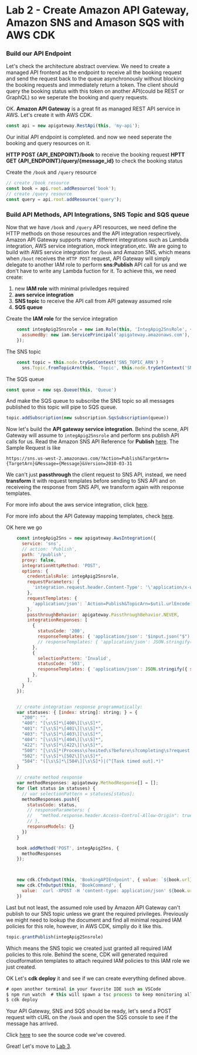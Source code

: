 

# Lab 2 -  Create Amazon API Gateway, Amazon SNS and Amason SQS with AWS CDK



### Build our API Endpoint

Let's check the architecture abstract overview. We need to create a managed API frontend as the endpoint to receive all the booking request and send the request back to the queue asynchronously without blocking the booking requests and immediately return a token. The client should query the booking status with this token on another API(could be REST or GraphQL) so we seperate the booking and query requests.



OK. **Amazon API Gateway** is a great fit as managed REST API service in AWS. Let's create it with AWS CDK. 

 ```js
const api = new apigateway.RestApi(this, 'my-api');
 ```

Our initial API endpoint is completed. and now we need seperate the booking and query resources on it.

**HTTP POST {API_ENDPOINT}/book**  to receive the booking request
**HPTT GET {API_ENDPOINT}/query/{message_id}** to check the booking status

Create the `/book` and `/query` resource

```js
// create /book resource
const book = api.root.addResource('book');
// create /query resource
const query = api.root.addResource('query');
```



### Build API Methods, API Integrations, SNS Topic and SQS queue

Now that we have `/book` and `/query` API resources, we need define the HTTP methods on those resources and the API integration respecrtively. Amazon API Gateway supports many different integrations such as Lambda integration, AWS service integration, mock integration,etc.  We are going to build with AWS service integration for `/book` and Amazon SNS, which means when `/boot` receives the `HTTP POST` request, API Gateway will simply delegate to another IAM role to perform **sns:Publish** API call for us and we don't have to write any Lambda fuction for it. To achieve this, we need create:

1. new **IAM role** with minimal priviledges required
2. **aws service integration**
3. **SNS topic** to receive the API call from API gateway assumed role
4. **SQS queue**

Create the **IAM role** for the service integration

```js
    const integApig2Snsrole = new iam.Role(this, 'IntegApig2SnsRole', {
      assumedBy: new iam.ServicePrincipal('apigateway.amazonaws.com'),
    });
```

The SNS topic

```js
    const topic = this.node.tryGetContext('SNS_TOPIC_ARN') ? 
      sns.Topic.fromTopicArn(this, 'Topic', this.node.tryGetContext('SNS_TOPIC_ARN')) : new sns.Topic(this, 'Topic')
```

The SQS queue

```js
const queue = new sqs.Queue(this, 'Queue')
```

And make the SQS queue to subscribe the SNS topic so all messages published to this topic will pipe to SQS queue.

```js
topic.addSubscription(new subscription.SqsSubscription(queue))
```


Now let's build the **API gateway service integration**. Behind the scene, API Gateway will assume to `integApig2Snsrole` and perform sns publish API calls for us. Read the Amazon SNS API Reference for **Publish** [here](https://docs.aws.amazon.com/sns/latest/api/API_Publish.html). The Sample Request is like

```
https://sns.us-west-2.amazonaws.com/?Action=Publish&TargetArn={TargetArn}&Message={Message}&Version=2010-03-31
```

We can't just **passthrough** the client request to SNS API, instead, we need **transform** it with request templates before sending to SNS API and on receiveing the response from SNS API, we transform again with response templates.

For more info about the aws service integration, click [here](https://docs.aws.amazon.com/apigateway/latest/developerguide/getting-started-aws-proxy.html).

For more info about the API Gateway mapping templates, check [here](https://docs.aws.amazon.com/apigateway/latest/developerguide/mappings.html).


OK here we go

```js
    const integApig2Sns = new apigateway.AwsIntegration({
      service: 'sns',
      // action: 'Publish',
      path: '/publish',
      proxy: false,
      integrationHttpMethod: 'POST',
      options: {
        credentialsRole: integApig2Snsrole,
        requestParameters: {
          'integration.request.header.Content-Type': '\'application/x-www-form-urlencoded\''
        },
        requestTemplates: {
          'application/json': `Action=Publish&TopicArn=$util.urlEncode('${topic.topicArn}')&Message=$util.urlEncode($input.body)`,
        },
        passthroughBehavior: apigateway.PassthroughBehavior.NEVER,
        integrationResponses: [
          {
            statusCode: '200',
            responseTemplates: { 'application/json': '$input.json("$")' },
            // responseTemplates: { 'application/json': JSON.stringify({ success: true }) },
          },
          {
            selectionPattern: 'Invalid',
            statusCode: '503',
            responseTemplates: { 'application/json': JSON.stringify({ success: false, message: 'Invalid Request' }) },
          },
        ],
      }
    });


    // create integration response programmatically:
    var statuses: { [index: string]: string; } = {
      "200": "",
      "400": "[\s\S]*\[400\][\s\S]*",
      "401": "[\s\S]*\[401\][\s\S]*",
      "403": "[\s\S]*\[403\][\s\S]*",
      "404": "[\s\S]*\[404\][\s\S]*",
      "422": "[\s\S]*\[422\][\s\S]*",
      "500": "[\s\S]*(Process\s?exited\s?before\s?completing\s?request|\[500\])[\s\S]*",
      "502": "[\s\S]*\[502\][\s\S]*",
      "504": "([\s\S]*\[504\][\s\S]*)|(^[Task timed out].*)"
    }

    // create method response
    var methodResponses: apigateway.MethodResponse[] = [];
    for (let status in statuses) {
      // var selectionPattern = statuses[status];
      methodResponses.push({
        statusCode: status,
        // responseParameters: {
        //   "method.response.header.Access-Control-Allow-Origin": true
        // },
        responseModels: {}
      })
    }

    book.addMethod('POST', integApig2Sns, {
      methodResponses
    });



    new cdk.CfnOutput(this, 'BookingAPIEndpoint', { value: `${book.url}` })
    new cdk.CfnOutput(this, 'BookCommand', {
      value: `curl -XPOST -H 'content-type: application/json' ${book.url}`
    })
```

Last but not least, the assumed role used by Amazon API Gateway can't publish to our SNS topic unless we grant the required privileges. Previously we might need to lookup  the document and find all minimal required IAM policies for this role, however, in AWS CDK, simpliy do it like this.

```js
topic.grantPublish(integApig2Snsrole)
```

Which means the SNS topic we created just granted all required IAM policies to this role. Behind the scene, CDK will generated required cloudformation templates to attach required IAM policies to this IAM role we just created.



OK Let's **cdk deploy** it and see if we can create everything defined above.

```js
# open another terminal in your favorite IDE such as VSCode
$ npm run watch  # this will spawn a tsc process to keep monitoring all the typescript files and compile it when you make any change
$ cdk deploy
```

Your API Gateway, SNS and SQS should be ready, let's send a POST request with cURL on the `/book` and open the SQS console to see if the message has arrived.


Click [here](https://github.com/pahud/svs327-reinvent2019/blob/04ee35b11105de4ae8bfafc47a3de06a42488b75/cdk/lib/cdk-stack.ts#L1-L133) to see the source code we've covered.


Great! Let's move to [Lab 3](lab3.README.md).
